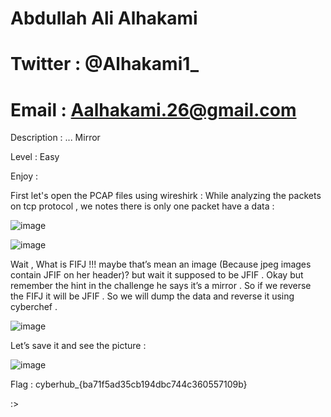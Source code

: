 # Abdullah Ali Alhakami
# Twitter : @Alhakami1_
# Email : Aalhakami.26@gmail.com

Description : ... Mirror 

Level : Easy

Enjoy :

First let's open the PCAP files using wireshirk : 
While analyzing the packets on tcp protocol , we notes there is only one packet have a data : 

![image](https://user-images.githubusercontent.com/99384019/153739288-45dcefcf-17b1-454a-a250-f8ea043b2a78.png)

![image](https://user-images.githubusercontent.com/99384019/153739304-dc714efe-448d-4189-a5ad-45bce8b1be28.png)


Wait , What is FIFJ !!! maybe that’s mean an image (Because jpeg images contain JFIF on her header)? but wait it supposed to be JFIF . 
Okay but remember the hint in the challenge he says it’s a mirror . So if we reverse the FIFJ it will be JFIF . 
So we will dump the data and reverse it using cyberchef . 
 
 ![image](https://user-images.githubusercontent.com/99384019/153739317-27c86252-18bd-4d08-b7f9-dda731616e88.png)


Let’s save it and see the picture : 
 
 ![image](https://user-images.githubusercontent.com/99384019/153739321-786ddd1e-e457-4431-a6e8-a1ef86a6c93a.png)


Flag : cyberhub_{ba71f5ad35cb194dbc744c360557109b}

:>
